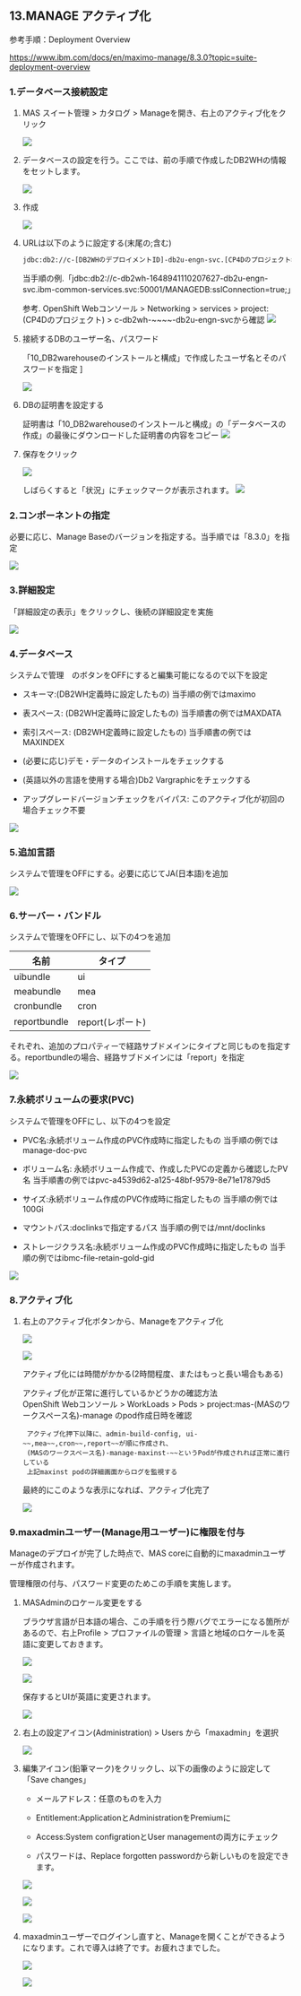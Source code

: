 ## 13.MANAGE アクティブ化

参考手順：Deployment Overview

https://www.ibm.com/docs/en/maximo-manage/8.3.0?topic=suite-deployment-overview

### 1.データベース接続設定

1. MAS スイート管理 > カタログ > Manageを開き、右上のアクティブ化をクリック

	![](2022-04-03-14-04-33.png)

2. データベースの設定を行う。ここでは、前の手順で作成したDB2WHの情報をセットします。

	![](2022-04-03-14-05-19.png)

3. 作成

	![](2022-04-03-14-06-38.png)


4. URLは以下のように設定する(末尾の;含む)

	```bash 
	jdbc:db2://c-[DB2WHのデプロイメントID]-db2u-engn-svc.[CP4Dのプロジェクト名].svc:50001/MANAGEDB:sslConnection=true;
	```
	当手順の例.「jdbc:db2://c-db2wh-1648941110207627-db2u-engn-svc.ibm-common-services.svc:50001/MANAGEDB:sslConnection=true;」

	参考. OpenShift Webコンソール > Networking > services > project:(CP4Dのプロジェクト) > c-db2wh-~~~~-db2u-engn-svcから確認
	![](2022-04-21-11-16-47.png)

5. 接続するDBのユーザー名、パスワード

	「10_DB2warehouseのインストールと構成」で作成したユーザ名とそのパスワードを指定
]

	![](2022-04-03-14-22-39.png)

6. DBの証明書を設定する

	証明書は「10_DB2warehouseのインストールと構成」の「データベースの作成」の最後にダウンロードした証明書の内容をコピー
	![](2022-04-03-14-26-55.png)

7. 保存をクリック

	![](2022-04-03-14-30-19.png)

	しばらくすると「状況」にチェックマークが表示されます。
	![](2022-04-03-14-32-35.png)

### 2.コンポーネントの指定
必要に応じ、Manage Baseのバージョンを指定する。当手順では「8.3.0」を指定


![](2022-04-03-14-29-35.png)

### 3.詳細設定
「詳細設定の表示」をクリックし、後続の詳細設定を実施

![](2022-04-03-14-31-20.png)

### 4.データベース
システムで管理　のボタンをOFFにすると編集可能になるので以下を設定

<InlineNotification>

* スキーマ:(DB2WH定義時に設定したもの)				当手順の例ではmaximo

* 表スペース: (DB2WH定義時に設定したもの)				当手順書の例ではMAXDATA

* 索引スペース: (DB2WH定義時に設定したもの)				当手順書の例ではMAXINDEX

* (必要に応じ)デモ・データのインストールをチェックする	

* (英語以外の言語を使用する場合)Db2 Vargraphicをチェックする

* アップグレードバージョンチェックをバイパス: このアクティブ化が初回の場合チェック不要
</InlineNotification>

![](2022-04-03-14-38-13.png)


### 5.追加言語
システムで管理をOFFにする。必要に応じてJA(日本語)を追加
	
![](2022-04-03-14-39-28.png)

### 6.サーバー・バンドル
システムで管理をOFFにし、以下の4つを追加
	

| 名前       |  タイプ |
| ------------- | ----- |
uibundle  | ui
meabundle  |  mea
cronbundle  | cron
reportbundle | report(レポート)

それぞれ、追加のプロパティーで経路サブドメインにタイプと同じものを指定する。reportbundleの場合、経路サブドメインには「report」を指定

![](2022-04-03-14-44-04.png)

### 7.永続ボリュームの要求(PVC)
システムで管理をOFFにし、以下の4つを設定


* PVC名:永続ボリューム作成のPVC作成時に指定したもの				当手順の例ではmanage-doc-pvc

* ボリューム名: 永続ボリューム作成で、作成したPVCの定義から確認したPV名			当手順書の例ではpvc-a4539d62-a125-48bf-9579-8e71e17879d5

* サイズ:永続ボリューム作成のPVC作成時に指定したもの				当手順の例では100Gi

* マウントパス:doclinksで指定するパス                                      当手順の例では/mnt/doclinks

* ストレージクラス名:永続ボリューム作成のPVC作成時に指定したもの				当手順の例ではibmc-file-retain-gold-gid

</InlineNotification>

![](2022-04-03-14-53-44.png)

### 8.アクティブ化
1. 右上のアクティブ化ボタンから、Manageをアクティブ化

	![](2022-04-03-14-55-27.png)

	![](2022-04-03-14-55-57.png)

	アクティブ化には時間がかかる(2時間程度、またはもっと長い場合もある)

	アクティブ化が正常に進行しているかどうかの確認方法											
		OpenShift Webコンソール > WorkLoads > Pods > project:mas-(MASのワークスペース名)-manage のpod作成日時を確認

		アクティブ化押下以降に、admin-build-config, ui-~~,mea~~,cron~~,report~~が順に作成され、										
		(MASのワークスペース名)-manage-maxinst-~~というPodが作成されれば正常に進行している										
		上記maxinst podの詳細画面からログを監視する										


	最終的にこのような表示になれば、アクティブ化完了

	![](2022-04-03-18-10-12.png)

### 9.maxadminユーザー(Manage用ユーザー)に権限を付与
Manageのデプロイが完了した時点で、MAS coreに自動的にmaxadminユーザーが作成されます。

管理権限の付与、パスワード変更のためこの手順を実施します。

1. MASAdminのロケール変更をする
   
	ブラウザ言語が日本語の場合、この手順を行う際バグでエラーになる箇所があるので、右上Profile > プロファイルの管理 > 言語と地域のロケールを英語に変更しておきます。

	![](2022-04-03-18-13-05.png)

	![](2022-04-03-18-13-37.png)

	保存するとUIが英語に変更されます。

	![](2022-04-03-18-13-58.png)

2. 右上の設定アイコン(Administration) > Users から「maxadmin」を選択

	![](2022-04-03-18-15-17.png)

3. 編集アイコン(鉛筆マーク)をクリックし、以下の画像のように設定して「Save changes」

   * メールアドレス：任意のものを入力

   * Entitlement:ApplicationとAdministrationをPremiumに

   * Access:System configrationとUser managementの両方にチェック

   * パスワードは、Replace forgotten passwordから新しいものを設定できます。

	![](2022-04-03-18-19-12.png)

	![](2022-04-03-18-19-28.png)

	![](2022-04-03-18-20-36.png)

1. maxadminユーザーでログインし直すと、Manageを開くことができるようになります。これで導入は終了です。お疲れさまでした。

	![](2022-04-03-18-22-25.png)

	![](2022-04-03-18-23-25.png)
